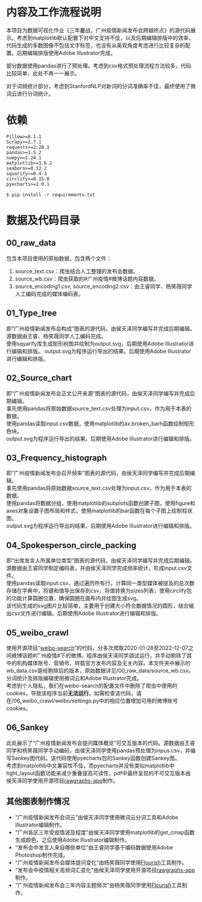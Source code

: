 # 内容及工作流程说明
本项目为数据可视化作业《三年鏖战，广州疫情新闻发布会跨越终点》的源代码展示。考虑到matplotlib默认配置下对中文支持不佳，以及后期编辑排版中的效率，代码生成的多数图像不包括文字标签，也没有从美观角度考虑进行比较复杂的配置。后期编辑排版使用Adobe Illustrator完成。  

部分数据使用pandas进行了预处理。考虑到csv格式预处理流程方法较多，代码比较简单，此处不再一一展示。  

对于词频统计部分，考虑到StanfordNLP对新词的分词准确率不佳，最终使用了微词云进行分词统计。

# 依赖
```text
Pillow>=8.1.1
Scrapy>=2.7.1
requests>=2.28.1
pandas>=1.5.2
numpy>=1.24.1
matplotlib>=3.6.2
seaborn>=0.12.2
squarify>=0.4.3
circlify>=0.15.0
pyecharts>=2.0.1
```


```
$ pip install -r requirements.txt
```

# 数据及代码目录

## 00_raw_data
包含本项目使用的原始数据，包含两个文件：
1. source_text.csv：爬虫结合人工整理的发布会数据。
2. source_wb.csv：爬虫获取的#广州疫情#微博话题内容数据。
3. source_encoding1.csv, source_encoding2.csv：由王睿同学、杨笑薇同学人工编码完成的媒体编码表。

## 01_Type_tree
即“广州疫情新闻发布会构成”图表的源代码，由侯天泽同学编写并完成后期编辑。 源数据由王睿、杨笑薇同学人工编码完成。   
使用sqyarify库生成矩形树图并绘制为output.svg，后期使用Adobe Illustrator进行编辑和排版。
output.svg为程序运行导出的结果。后期使用Adobe Illustrator进行编辑和排版。

## 02_Source_chart
即“广州疫情新闻发布会正文公开来源”图表的源代码，由侯天泽同学编写并完成后期编辑。  
事先使用pandas将原始数据source_text.csv处理为input.csv，作为用于本表的数据。  
使用pandas读取input.csv数据，使用matplotlib的ax.broken_barh函数绘制矩形色块。  
output.svg为程序运行导出的结果。后期使用Adobe Illustrator进行编辑和排版。

## 03_Frequency_histograph
即“广州疫情新闻发布会召开频率”图表的源代码，由侯天泽同学编写并完成后期编辑。  
事先使用pandas将原始数据source_text.csv处理为input.csv，作为用于本表的数据。  
使用pandas将数据分组，使用matplotlib的subplots函数创建子图，使用figure和axes对象设置子图布局和样式，使用matplotlib的bar函数在每个子图上绘制柱状图。  
output.svg为程序运行导出的结果。后期使用Adobe Illustrator进行编辑和排版。

## 04_Spokesperson_circle_packing
即“出席发言人所属单位类型”图表的源代码，由侯天泽同学编写并完成后期编辑。源数据由王睿同学制定编码表，并由侯天泽同学完成频率统计，形成input.csv文件。  
使用pandas读取input.csv，通过遍历所有行，计算同一类型媒体被提及的总次数存储在字典中，将键和值导出保存到csv，将值转换为sizes列表，使用circlify包的功能计算圆圈位置，确保圆圈在画布内并绘图生成svg。  
该代码生成的svg图片比较简单，主要用于创建大小符合数据情况的圆形，结合输出csv文件进行编辑。后期使用Adobe Illustrator进行编辑和排版。

## 05_weibo_crawl
使用开源项目“[weibo-search](https://github.com/dataabc/weibo-search)”的代码，分多次爬取2020-01-28至2022-12-07之间微博话题#广州疫情#下的微博。程序由侯天泽同学调试运行，并手动剔除了其中的机构媒体账号、营销号、转载官方发布内容及无关内容。本文件夹中展示的wb_data.csv是经剔除后的版本，原始数据详见/00_raw_data/source_wb.csv。分词统计及排版编辑使用微词云和Adobe Illustrator完成。  
考虑到个人隐私，我们在weibo-search的配置文件中删除了爬虫中使用的cookies，导致该程序当前**无法运行**。如需检查该代码，请在/06_weibo_crawl/weibo/settings.py中的相应位置增加可用的微博账号cookies。

## 06_Sankey
此处展示了“广州疫情新闻发布会提问媒体概览”可交互版本的代码。源数据由王睿同学和杨笑薇同学手动编码，由侯天泽同学使用pandas预处理为inpus.csv，并编写Sankey图代码。该代码使用pyecharts包的Sankey函数创建Sankey图。  
考虑到matplotlib中文兼容性不佳，而pyecharts并没有类似matplotlib中tight_layout函数功能来减少重叠提高可读性，pdf中最终呈现的不可交互版本由侯天泽同学使用开源项目[rawgraphs-app](https://github.com/rawgraphs/rawgraphs-app)制作。

## 其他图表制作情况
- “广州疫情新闻发布会词云”由侯天泽同学使用微词云分词工具和Adobe Illustrator编辑制作。
- “广州各区三年受疫情波及程度”由侯天泽同学使用matplotlib的get_cmap函数生成颜色，之后使用Adobe Illustrator编辑制作。
- “发布会中发言人来自哪些单位”由王睿同学基于编码数据使用Adobe Photoshop制作完成。
- “广州疫情新闻发布会媒体提问变化”由杨笑薇同学使用[Flourish](https://app.flourish.studio/templates)工具制作。
- “发布会中疫情相关高频词汇变化”由侯天泽同学使用开源项目[rawgraphs-app](https://github.com/rawgraphs/rawgraphs-app)制作。
- “广州疫情新闻发布会三年内容主题频次”由杨笑薇同学使用[Flourish](https://app.flourish.studio/templates)工具制作。
